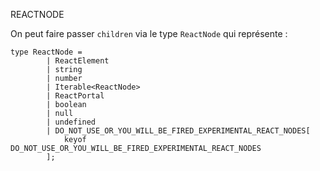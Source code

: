 
REACTNODE

On peut faire passer `children` via le type `ReactNode` qui représente :

```JS
type ReactNode =
        | ReactElement
        | string
        | number
        | Iterable<ReactNode>
        | ReactPortal
        | boolean
        | null
        | undefined
        | DO_NOT_USE_OR_YOU_WILL_BE_FIRED_EXPERIMENTAL_REACT_NODES[
            keyof DO_NOT_USE_OR_YOU_WILL_BE_FIRED_EXPERIMENTAL_REACT_NODES
        ];
```


